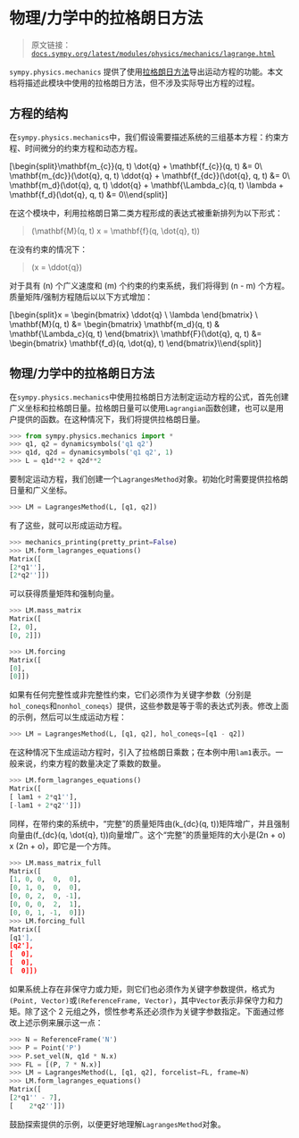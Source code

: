 # 物理/力学中的拉格朗日方法

> 原文链接：[`docs.sympy.org/latest/modules/physics/mechanics/lagrange.html`](https://docs.sympy.org/latest/modules/physics/mechanics/lagrange.html)

`sympy.physics.mechanics` 提供了使用[拉格朗日方法](https://en.wikipedia.org/wiki/Lagrangian_mechanics)导出运动方程的功能。本文档将描述此模块中使用的拉格朗日方法，但不涉及实际导出方程的过程。

## 方程的结构

在`sympy.physics.mechanics`中，我们假设需要描述系统的三组基本方程：约束方程、时间微分的约束方程和动态方程。

\[\begin{split}\mathbf{m_{c}}(q, t) \dot{q} + \mathbf{f_{c}}(q, t) &= 0\\ \mathbf{m_{dc}}(\dot{q}, q, t) \ddot{q} + \mathbf{f_{dc}}(\dot{q}, q, t) &= 0\\ \mathbf{m_d}(\dot{q}, q, t) \ddot{q} + \mathbf{\Lambda_c}(q, t) \lambda + \mathbf{f_d}(\dot{q}, q, t) &= 0\\\end{split}\]

在这个模块中，利用拉格朗日第二类方程形成的表达式被重新排列为以下形式：

> \(\mathbf{M}(q, t) x = \mathbf{f}(q, \dot{q}, t)\)

在没有约束的情况下：

> \(x = \ddot{q}\)

对于具有 \(n\) 个广义速度和 \(m\) 个约束的约束系统，我们将得到 \(n - m\) 个方程。质量矩阵/强制方程随后以以下方式增加：

\[\begin{split}x = \begin{bmatrix} \ddot{q} \\ \lambda \end{bmatrix} \\ \mathbf{M}(q, t) &= \begin{bmatrix} \mathbf{m_d}(q, t) & \mathbf{\Lambda_c}(q, t) \end{bmatrix}\\ \mathbf{F}(\dot{q}, q, t) &= \begin{bmatrix} \mathbf{f_d}(q, \dot{q}, t) \end{bmatrix}\\\end{split}\]

## 物理/力学中的拉格朗日方法

在`sympy.physics.mechanics`中使用拉格朗日方法制定运动方程的公式，首先创建广义坐标和拉格朗日量。拉格朗日量可以使用`Lagrangian`函数创建，也可以是用户提供的函数。在这种情况下，我们将提供拉格朗日量。

```py
>>> from sympy.physics.mechanics import *
>>> q1, q2 = dynamicsymbols('q1 q2')
>>> q1d, q2d = dynamicsymbols('q1 q2', 1)
>>> L = q1d**2 + q2d**2 
```

要制定运动方程，我们创建一个`LagrangesMethod`对象。初始化时需要提供拉格朗日量和广义坐标。

```py
>>> LM = LagrangesMethod(L, [q1, q2]) 
```

有了这些，就可以形成运动方程。

```py
>>> mechanics_printing(pretty_print=False)
>>> LM.form_lagranges_equations()
Matrix([
[2*q1''],
[2*q2'']]) 
```

可以获得质量矩阵和强制向量。

```py
>>> LM.mass_matrix
Matrix([
[2, 0],
[0, 2]])

>>> LM.forcing
Matrix([
[0],
[0]]) 
```

如果有任何完整性或非完整性约束，它们必须作为关键字参数（分别是`hol_coneqs`和`nonhol_coneqs`）提供，这些参数是等于零的表达式列表。修改上面的示例，然后可以生成运动方程：

```py
>>> LM = LagrangesMethod(L, [q1, q2], hol_coneqs=[q1 - q2]) 
```

在这种情况下生成运动方程时，引入了拉格朗日乘数；在本例中用`lam1`表示。一般来说，约束方程的数量决定了乘数的数量。

```py
>>> LM.form_lagranges_equations()
Matrix([
[ lam1 + 2*q1''],
[-lam1 + 2*q2'']]) 
```

同样，在带约束的系统中，“完整”的质量矩阵由\(k_{dc}(q, t)\)矩阵增广，并且强制向量由\(f_{dc}(q, \dot{q}, t)\)向量增广。这个“完整”的质量矩阵的大小是(2n + o) x (2n + o)，即它是一个方阵。

```py
>>> LM.mass_matrix_full
Matrix([
[1, 0, 0,  0,  0],
[0, 1, 0,  0,  0],
[0, 0, 2,  0, -1],
[0, 0, 0,  2,  1],
[0, 0, 1, -1,  0]])
>>> LM.forcing_full
Matrix([
[q1'],
[q2'],
[  0],
[  0],
[  0]]) 
```

如果系统上存在非保守力或力矩，则它们也必须作为关键字参数提供，格式为`(Point, Vector)`或`(ReferenceFrame, Vector)`，其中`Vector`表示非保守力和力矩。除了这个 2 元组之外，惯性参考系还必须作为关键字参数指定。下面通过修改上述示例来展示这一点：

```py
>>> N = ReferenceFrame('N')
>>> P = Point('P')
>>> P.set_vel(N, q1d * N.x)
>>> FL = [(P, 7 * N.x)]
>>> LM = LagrangesMethod(L, [q1, q2], forcelist=FL, frame=N)
>>> LM.form_lagranges_equations()
Matrix([
[2*q1'' - 7],
[    2*q2'']]) 
```

鼓励探索提供的示例，以便更好地理解`LagrangesMethod`对象。
